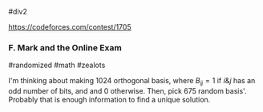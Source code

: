 #div2 

https://codeforces.com/contest/1705

### F. Mark and the Online Exam

#randomized #math #zealots

I'm thinking about making 1024 orthogonal basis, where $B_{ij} = 1$ if $i$&$j$ has an odd number of bits, and and $0$ otherwise. Then, pick 675 random basis'. Probably that is enough information to find a unique solution.